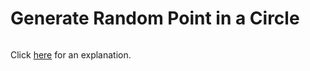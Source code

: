 # Generate Random Point in a Circle 

~~~java

~~~

Click [here](Explanation.md) for an explanation.

